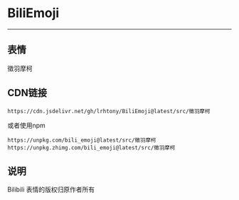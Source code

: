 # BiliEmoji
---
## 表情
徵羽摩柯
## CDN链接
```
https://cdn.jsdelivr.net/gh/lrhtony/BiliEmoji@latest/src/徵羽摩柯
```
或者使用npm
```
https://unpkg.com/bili_emoji@latest/src/徵羽摩柯
https://unpkg.zhimg.com/bili_emoji@latest/src/徵羽摩柯
```
## 说明
Bilibili 表情的版权归原作者所有
